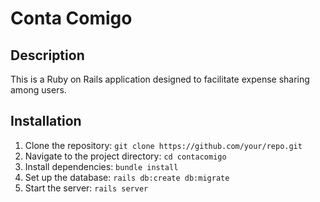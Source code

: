 # Conta Comigo

## Description

This is a Ruby on Rails application designed to facilitate expense sharing among users.

## Installation

1. Clone the repository: `git clone https://github.com/your/repo.git`
2. Navigate to the project directory: `cd contacomigo`
3. Install dependencies: `bundle install`
4. Set up the database: `rails db:create db:migrate`
5. Start the server: `rails server`
